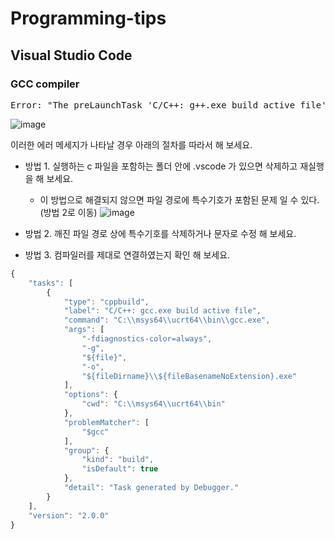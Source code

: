 # Programming-tips

## Visual Studio Code
### GCC compiler
<pre>
Error: "The preLaunchTask 'C/C++: g++.exe build active file' terminated with exit code 1"
</pre>
![image](https://github.com/hoonheelee-coder/Programming-tips/assets/85044607/b39a04f1-0f4f-4559-914d-1558a2fcbfe3)

이러한 에러 메세지가 나타날 경우 아래의 절차를 따라서 해 보세요.   

* 방법 1. 실행하는 c 파일을 포함하는 폴더 안에 .vscode 가 있으면 삭제하고 재실행을 해 보세요.

   * 이 방법으로 해결되지 않으면 파일 경로에 특수기호가 포함된 문제 일 수 있다. (방법 2로 이동)
     ![image](https://github.com/hoonheelee-coder/Programming-tips/assets/85044607/7bbc1e43-1157-4903-88a2-c4f505f58a68)

* 방법 2. 깨진 파일 경로 상에 특수기호를 삭제하거나 문자로 수정 해 보세요.
  
* 방법 3. 컴파일러를 제대로 연결하였는지 확인 해 보세요.   
```javascript
{
    "tasks": [
        {
            "type": "cppbuild",
            "label": "C/C++: gcc.exe build active file",
            "command": "C:\\msys64\\ucrt64\\bin\\gcc.exe",
            "args": [
                "-fdiagnostics-color=always",
                "-g",
                "${file}",
                "-o",
                "${fileDirname}\\${fileBasenameNoExtension}.exe"
            ],
            "options": {
                "cwd": "C:\\msys64\\ucrt64\\bin"
            },
            "problemMatcher": [
                "$gcc"
            ],
            "group": {
                "kind": "build",
                "isDefault": true
            },
            "detail": "Task generated by Debugger."
        }
    ],
    "version": "2.0.0"
}
```
